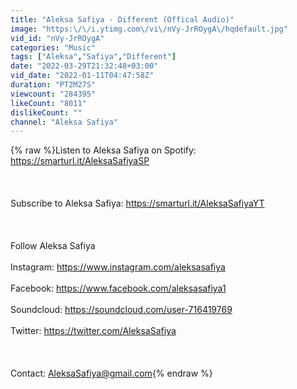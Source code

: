 ```yaml
---
title: "Aleksa Safiya - Different (Offical Audio)"
image: "https:\/\/i.ytimg.com\/vi\/nVy-JrROygA\/hqdefault.jpg"
vid_id: "nVy-JrROygA"
categories: "Music"
tags: ["Aleksa","Safiya","Different"]
date: "2022-03-29T21:32:48+03:00"
vid_date: "2022-01-11T04:47:58Z"
duration: "PT2M27S"
viewcount: "284395"
likeCount: "8011"
dislikeCount: ""
channel: "Aleksa Safiya"
---
```

{% raw %}Listen to Aleksa Safiya on Spotify: <a rel="nofollow" target="blank" href="https://smarturl.it/AleksaSafiyaSP">https://smarturl.it/AleksaSafiyaSP</a> <br /><br /><br /><br />Subscribe to Aleksa Safiya: <a rel="nofollow" target="blank" href="https://smarturl.it/AleksaSafiyaYT">https://smarturl.it/AleksaSafiyaYT</a> <br /><br /><br /><br />Follow Aleksa Safiya <br /><br />Instagram: <a rel="nofollow" target="blank" href="https://www.instagram.com/aleksasafiya">https://www.instagram.com/aleksasafiya</a><br /><br />Facebook: <a rel="nofollow" target="blank" href="https://www.facebook.com/aleksasafiya1">https://www.facebook.com/aleksasafiya1</a><br /><br />Soundcloud: <a rel="nofollow" target="blank" href="https://soundcloud.com/user-716419769">https://soundcloud.com/user-716419769</a> <br /><br />Twitter: <a rel="nofollow" target="blank" href="https://twitter.com/AleksaSafiya">https://twitter.com/AleksaSafiya</a> <br /><br /><br /><br />Contact: AleksaSafiya@gmail.com{% endraw %}
